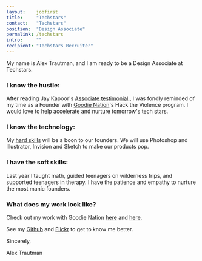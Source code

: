 ```yaml
---
layout:    jobfirst
title:     "Techstars"
contact:   "Techstars"
position:  "Design Associate"
permalink: /techstars
intro:     ""
recipient: "Techstars Recruiter"
---
```

<p>
	My name is Alex Trautman, and I am ready to be a Design Associate at Techstars.
</p>
<h3 class="font-patrick">I know the hustle:</h3>
<p>
	After reading Jay Kapoor's 
		<a href="https://jaykapoor.com/my-summer-as-a-techstars-nyc-associate-e4ba258339c4" target="_blank">
			Associate testimonial
		</a>
	, I was fondly reminded of my time as a Founder with <a href="https://goodienation.org/" target="_blank">Goodie Nation</a>'s Hack the Violence program. I would love to help accelerate and nurture tomorrow's tech stars.
</p>
<h3 class="font-patrick">I know the technology:</h3>
<p>
	My <a href="/skills" target="_blank">hard skills</a> will be a boon to our founders. We will use Photoshop and Illustrator, Invision and Sketch to make our products pop.
</p>
<h3 class="font-patrick">I have the soft skills:</h3>
<p>
	Last year I taught math, guided teenagers on wilderness trips, and supported teenagers in therapy. I have the patience and empathy to nurture the most manic founders.
</p>
<h3 class="font-patrick">What does my work look like?</h3>
<p>
	Check out my work with Goodie Nation <a href="https://docs.google.com/presentation/d/1yd2CGd93E05lbVKEfneiz-LpwQCIdEjGjQbC-V-itCs/present?token=AC4w5VjlRodpdnc1pvkSwI4Lg4uwqTkvAQ%3A1528909581694&includes_info_params=1#slide=id.g2ca8568536_0_0" target="_blank">here</a> and <a href="https://invis.io/CBEIANM3D" target="_blank">here</a>.
</p>
<p>
	See my <a href="https://github.com/trautmaa" target="_blank">Github</a> and <a href="https://www.flickr.com/photos/alextrautman/" target="_blank">Flickr</a> to get to know me better.
</p>

<p>
	Sincerely,
</p>
<div class="signature font-patrick">
	Alex Trautman
</div>
